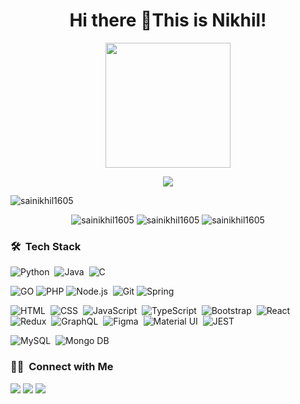 <h1 align="center">Hi there 👋This is Nikhil!</h1>
<p align="center">
  <img src="https://camo.githubusercontent.com/9afefcbff89a66b497e623146404d0e0d51fd46d9cd4039f8580a339a2ad9cbc/68747470733a2f2f6d69726f2e6d656469756d2e636f6d2f6d61782f323830302f312a4255376630324c655165454c7a747178613865436d772e676966" height="200"/>
</p>
<p align="center">
  <img src="https://readme-typing-svg.herokuapp.com/?lines=Software+Engineer+at+Sureify+Labs;FrontEnd+Developer+and+Competitive+Programmer" />
</p>

 <p><img align="center" src="https://komarev.com/ghpvc/?username=sainikhil1605&label=Profile%20views&color=0e75b6&style=flat" alt="sainikhil1605" /></p>
<p align='center'>

<img src="https://github-readme-stats.vercel.app/api/top-langs?username=sainikhil1605&show_icons=true&theme=dark&locale=en&layout=compact" alt="sainikhil1605" />
<img  src="https://github-readme-stats.vercel.app/api?username=sainikhil1605&show_icons=true&theme=dark&locale=en" alt="sainikhil1605" />

<img src="https://github-readme-streak-stats.herokuapp.com/?user=sainikhil1605&theme=dark" alt="sainikhil1605" />
</p>


### 🛠 &nbsp;Tech Stack
![Python](https://img.shields.io/badge/-Python-05122A?style=flat&logo=python)&nbsp;
![Java](https://img.shields.io/badge/-Java-05122A?style=flat&logo=Java&logoColor=FFA518)&nbsp;
![C](https://img.shields.io/badge/-C-05122A?style=flat&logo=C&logoColor=A8B9CC)&nbsp;

![GO](https://img.shields.io/badge/-Go-05122A?style=flat&logo=go)
![PHP](https://img.shields.io/badge/-PHP-05122A?style=flat&logo=php)
![Node.js](https://img.shields.io/badge/-Node.js-05122A?style=flat&logo=node.js)&nbsp;
![Git](https://img.shields.io/badge/-Git-05122A?style=flat&logo=git)
![Spring](https://img.shields.io/badge/-Spring-05122A?style=flat&logo=spring)


![HTML](https://img.shields.io/badge/-HTML-05122A?style=flat&logo=HTML5)&nbsp;
![CSS](https://img.shields.io/badge/-CSS-05122A?style=flat&logo=CSS3&logoColor=1572B6)&nbsp;
![JavaScript](https://img.shields.io/badge/-JavaScript-05122A?style=flat&logo=javascript)&nbsp;
![TypeScript](https://img.shields.io/badge/-TypeScript-05122A?style=flat&logo=typescript)&nbsp;
![Bootstrap](https://img.shields.io/badge/-Bootstrap-05122A?style=flat&logo=bootstrap)&nbsp;
![React](https://img.shields.io/badge/-React-05122A?style=flat&logo=react)&nbsp;
![Redux](https://img.shields.io/badge/-Redux-05122A?style=flat&logo=redux)&nbsp;
![GraphQL](https://img.shields.io/badge/-GraphQL-05122A?style=flat&logo=graphql)&nbsp;
![Figma](https://img.shields.io/badge/-Figma-05122A?style=flat&logo=figma)&nbsp;
![Material UI](https://img.shields.io/badge/-MaterialUI-05122A?style=flat&logo=materialui)&nbsp;
![JEST](https://img.shields.io/badge/-Jest-05122A?style=flat&logo=jest)&nbsp;

![MySQL](https://img.shields.io/badge/-MySQL-05122A?style=flat&logo=mysql&logoColor=FFA518)&nbsp;
![Mongo DB](https://img.shields.io/badge/-MongoDB-05122A?style=flat&logo=mongodb)

### 🤝🏻 &nbsp;Connect with Me
<a href="mailto:sainikhilvatti1605@gmail.com"><img src="https://img.shields.io/badge/-Mail-D14836?style=flat&logo=Gmail&logoColor=white"/></a>
<a href="https://www.linkedin.com/in/sai-nikhil-reddy-vatti-90a87b193/"><img src="https://img.shields.io/badge/-LinkedIn-0077B5?style=flat&logo=Linkedin&logoColor=white"/></a>
<a href="https://www.hackerrank.com/sainikhilvatti11/"><img src="https://img.shields.io/badge/-Hackerrank-32CD30?style=flat&logo=hackerrank&logoColor=white"/></a>








